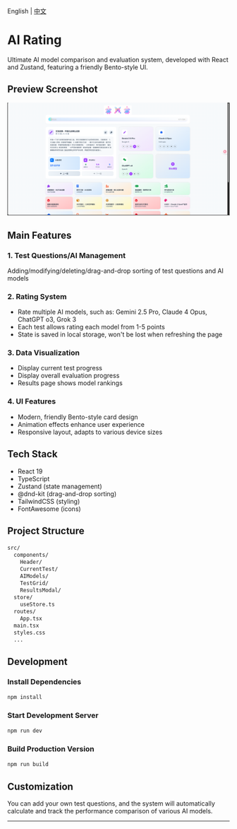 English | [中文](./README.md)
# AI Rating

Ultimate AI model comparison and evaluation system, developed with React and Zustand, featuring a friendly Bento-style UI.

## Preview Screenshot
![AI Rating](./public/example.png)

## Main Features

### 1. Test Questions/AI Management
 Adding/modifying/deleting/drag-and-drop sorting of test questions and AI models

### 2. Rating System
- Rate multiple AI models, such as: Gemini 2.5 Pro, Claude 4 Opus, ChatGPT o3, Grok 3
- Each test allows rating each model from 1-5 points
- State is saved in local storage, won't be lost when refreshing the page

### 3. Data Visualization
- Display current test progress
- Display overall evaluation progress
- Results page shows model rankings

### 4. UI Features
- Modern, friendly Bento-style card design
- Animation effects enhance user experience
- Responsive layout, adapts to various device sizes

## Tech Stack
- React 19
- TypeScript
- Zustand (state management)
- @dnd-kit (drag-and-drop sorting)
- TailwindCSS (styling)
- FontAwesome (icons)

## Project Structure

```
src/
  components/
    Header/
    CurrentTest/
    AIModels/
    TestGrid/
    ResultsModal/
  store/
    useStore.ts
  routes/
    App.tsx
  main.tsx
  styles.css
  ...
```

## Development

### Install Dependencies
```bash
npm install
```

### Start Development Server
```bash
npm run dev
```

### Build Production Version
```bash
npm run build
```

## Customization
You can add your own test questions, and the system will automatically calculate and track the performance comparison of various AI models.

---

 